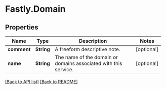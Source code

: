 # Fastly.Domain

## Properties

Name | Type | Description | Notes
------------ | ------------- | ------------- | -------------
**comment** | **String** | A freeform descriptive note. | [optional] 
**name** | **String** | The name of the domain or domains associated with this service. | [optional] 


[[Back to API list]](../../README.md#endpoints) [[Back to README]](../../README.md)
